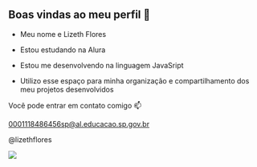 ## Boas vindas ao meu perfil 💙

- Meu nome e Lizeth Flores 

- Estou estudando na Alura 
- Estou me desenvolvendo na linguagem JavaSript 
- Utilizo esse espaço para minha organização e compartilhamento dos meu projetos desenvolvidos

Você pode entrar em contato comigo 📫

0001118486456sp@al.educacao.sp.gov.br 

@lizethflores

![](https://github.com/lizethf23/lizethf23/assets/171709733/d4358a68-a20a-41f1-9717-a0a251050f1e)
